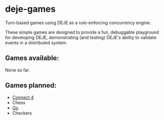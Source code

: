 deje-games
==========

Turn-based games using DEJE as a rule-enforcing concurrency engine.

These simple games are designed to provide a fun, debuggable playground for developing DEJE, demonstrating (and testing) DEJE's ability to validate events in a distributed system.

## Games available:

None so far.

## Games planned:

 * [Connect 4](https://en.wikipedia.org/wiki/Connect_4)
 * Chess
 * [Go](https://en.wikipedia.org/wiki/Go_\(game\))
 * Checkers
